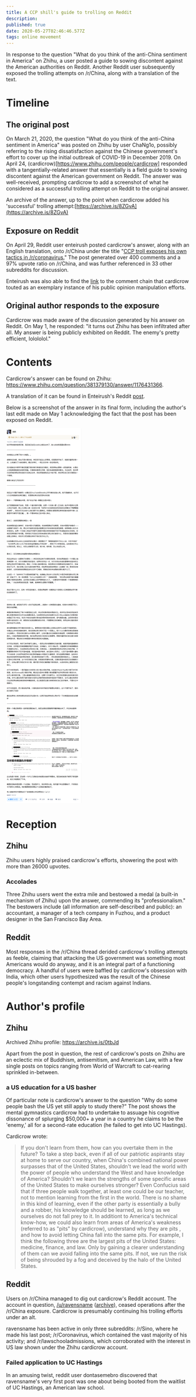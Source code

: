 ```yaml
---
title: A CCP shill's guide to trolling on Reddit
description: 
published: true
date: 2020-05-27T02:46:46.577Z
tags: online movement
---
```


In response to the question "What do you think of the anti-China sentiment in America" on Zhihu, a user posted a guide to sowing discontent against the American authorities on Reddit. Another Reddit user subsequently exposed the trolling attempts on /r/China, along with a translation of the text.

#  Timeline
## The original post
On March 21, 2020, the question  "What do you think of the anti-China sentiment in America" was posted on Zhihu by user ChaNg1o, possibly referring to the rising dissatisfaction against the Chinese government's effort to cover up the initial outbreak of COVID-19 in December 2019. On April 24, (cardicrow)[https://www.zhihu.com/people/cardicrow] responded with a tangentially-related answer that essentially is a field guide to sowing discontent against the American government on Reddit. The answer was well-received, prompting cardicrow to add a screenshot of what he considered as a successful trolling attempt on Reddit to the original answer.

An archive of the answer, up to the point when cardicrow added his 'successful' trolling attempt:[https://archive.is/8ZGvA](https://archive.is/8ZGvA)

## Exposure on Reddit

On April 29, Reddit user enteirush posted cardicrow's answer, along with an English translation, onto /r/China under the title "[CCP troll exposes his own tactics in /r/coronavirus.](https://www.reddit.com/r/China/comments/gakn8r/ccp_troll_exposes_his_own_tactics_in_rcoronavirus/)" The post generated over 400 comments and a 97% upvote ratio on /r/China, and was further referenced in 33 other subreddits for discussion.

Enteirush was also able to find the [link](https://archive.is/N2Tx2) to the comment chain that cardicrow touted as an exemplary instance of his public opinion manipulation efforts.

## Original author responds to the exposure

Cardicrow was made aware of the discussion generated by his answer on Reddit. On May 1, he responded: "it turns out Zhihu has been infiltrated after all. My answer is being publicly exhibited on Reddit. The enemy's pretty efficient, lolololol."

# Contents
Cardicrow's answer can be found on Zhihu: https://www.zhihu.com/question/381379130/answer/1176431366.

A translation of it can be found in Enteirush's Reddit [post](https://www.reddit.com/r/China/comments/gakn8r/ccp_troll_exposes_his_own_tactics_in_rcoronavirus/).

Below is a screenshot of the answer in its final form, including the author's last edit made on May 1 acknowledging the fact that the post has been exposed on Reddit.

![reddit_trolling_guide.png](/screenshots/zhihu/reddit_trolling_guide.png)

# Reception

## Zhihu
Zhihu users highly praised cardicrow's efforts, showering the post with more than 26000 upvotes. 

### Accolades
Three Zhihu users went the extra mile and bestowed a medal (a built-in mechanism of Zhihu) upon the answer, commending its "professionalism." The bestowers include (all information are self-described and public): an accountant, a manager of a tech company in Fuzhou, and a product designer in the San Francisco Bay Area.

## Reddit
Most responses in the /r/China thread derided cardicrow's trolling attempts as feeble, claiming that attacking the US government was something most Americans would do anyway, and it is an integral part of a functioning democracy. A handful of users were baffled by cardicrow's obsession with India, which other users hypothesized was the result of the Chinese people's longstanding contempt and racism against Indians.


# Author's profile
## Zhihu
Archived Zhihu profile: https://archive.is/0tbJd

Apart from the post in question,  the rest of cardicrow's posts on Zhihu are an eclectic mix of Buddhism, antisemitism, and American Law, with a few single posts on topics ranging from World of Warcraft to cat-rearing sprinkled in-between. 

### a US education for a US basher

Of particular note is cardicrow's answer to the question "Why do some people bash the US yet still apply to study there?" The post shows the mental gymnastics cardicrow had to undertake to assuage his cognitive dissonance of splurging $50,000+ a year in a country he claims to be the 'enemy,' all for a second-rate education (he failed to get into UC Hastings).

Cardicrow wrote:
> If you don't learn from them, how can you overtake them in the future? To take a step back, even if all of our patriotic aspirants stay at home to serve our country, when China's combined national power surpasses that of the United States, shouldn't we lead the world with the power of people who understand the West and have knowledge of America? Shouldn't we learn the strengths of some specific areas of the United States to make ourselves stronger? 
Even Confucius said that if three people walk together, at least one could be our teacher, not to mention learning from the first in the world. There is no shame in this kind of learning, even if the other party is essentially a bully and a robber, his knowledge should be learned, as long as we ourselves do not fall prey to it. 
In additiont to America's technical know-how, we could also learn from areas of America's weakness (referred to as "pits" by cardicrow), understand why they are pits , and how to avoid letting China fall into the same pits. For example, I think the following three are the largest pits of the United States: medicine, finance, and law. Only by gaining a clearer understanding of them can we avoid falling into the same pits. If not, we run the risk of being shrouded by a fog and deceived by the halo of the United States.

## Reddit
Users on /r/China managed to dig out cardicrow's Reddit account. The account in question, [/u/ravensname](https://www.reddit.com/user/Ravensname/) ([archive](https://archive.is/qRhht)), ceased operations after the /r/China exposure. Cardicrow is presumably continuing his trolling efforts under an alt.

ravensname has been active in only three subreddits: /r/Sino, where he made his last post; /r/Coronavirus, which contained the vast majority of his activity; and /r/lawschooladmissions, which corroborated with the interest in US law shown under the Zhihu cardicrow account.

### Failed application to UC Hastings
In an amusing twist, reddit user dontasemebro discovered that ravensname's very first post was one about being booted from the waitlist of UC Hastings, an American law school.
